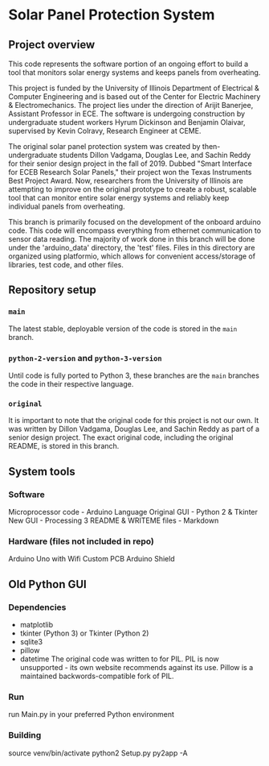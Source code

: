# Solar Panel Protection System

## Project overview
This code represents the software portion of an ongoing effort to build a tool that monitors solar energy systems and keeps panels from overheating.

This project is funded by the University of Illinois Department of Electrical & Computer Engineering and is based out of the Center for Electric Machinery & Electromechanics. The project lies under the direction of Arijit Banerjee, Assistant Professor in ECE. The software is undergoing construction by undergraduate student workers Hyrum Dickinson and Benjamin Olaivar, supervised by Kevin Colravy, Research Engineer at CEME.

The original solar panel protection system was created by then-undergraduate students Dillon Vadgama, Douglas Lee, and Sachin Reddy for their senior design project in the fall of 2019. Dubbed "Smart Interface for ECEB Research Solar Panels," their project won the Texas Instruments Best Project Award. Now, researchers from the University of Illinois are attempting to improve on the original prototype to create a robust, scalable tool that can monitor entire solar energy systems and reliably keep individual panels from overheating.

This branch is primarily focused on the development of the onboard arduino code. This code will encompass everything from ethernet communication to sensor data reading. The majority of work done in this branch will be done under the 'arduino_data' directory, the 'test' files. Files in this directory are organized using platformio, which allows for convenient access/storage of libraries, test code, and other files. 

## Repository setup
### `main`
The latest stable, deployable version of the code is stored in the `main` branch.
### `python-2-version` and `python-3-version`
Until code is fully ported to Python 3, these branches are the `main` branches the code in their respective language.
### `original`
It is important to note that the original code for this project is not our own. It was written by Dillon Vadgama, Douglas Lee, and Sachin Reddy as part of a senior design project. The exact original code, including the original README, is stored in this branch. 

## System tools
### Software
Microprocessor code - Arduino Language
Original GUI - Python 2 & Tkinter
New GUI - Processing 3
README & WRITEME files - Markdown
### Hardware (files not included in repo)
Arduino Uno with Wifi
Custom PCB Arduino Shield

## Old Python GUI
### Dependencies
- matplotlib
- tkinter (Python 3) or Tkinter (Python 2)
- sqlite3
- pillow
- datetime
The original code was written to for PIL. PIL is now unsupported - its own website recommends against its use. Pillow is a maintained backwords-compatible fork of PIL.
### Run
run Main.py in your preferred Python environment
### Building
source venv/bin/activate
python2 Setup.py py2app -A

